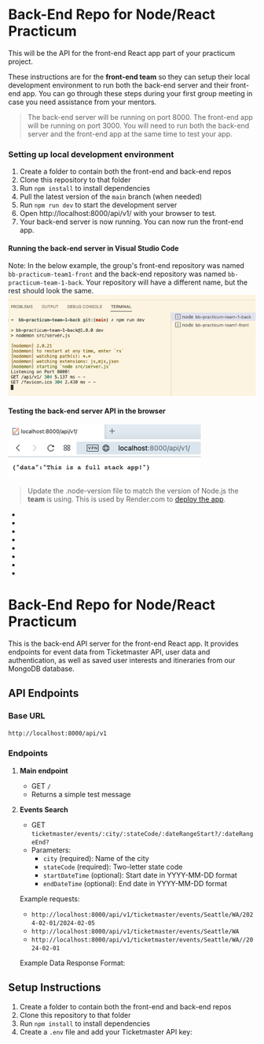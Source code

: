 # Back-End Repo for Node/React Practicum

This will be the API for the front-end React app part of your practicum project.

These instructions are for the **front-end team** so they can setup their local development environment to run
both the back-end server and their front-end app. You can go through these steps during your first group meeting
in case you need assistance from your mentors.

> The back-end server will be running on port 8000. The front-end app will be running on port 3000. You will need to run both the back-end server and the front-end app at the same time to test your app.

### Setting up local development environment

1. Create a folder to contain both the front-end and back-end repos
2. Clone this repository to that folder
3. Run `npm install` to install dependencies
4. Pull the latest version of the `main` branch (when needed)
5. Run `npm run dev` to start the development server
6. Open http://localhost:8000/api/v1/ with your browser to test.
7. Your back-end server is now running. You can now run the front-end app.

#### Running the back-end server in Visual Studio Code

Note: In the below example, the group's front-end repository was named `bb-practicum-team1-front` and the back-end repository was named `bb-practicum-team-1-back`. Your repository will have a different name, but the rest should look the same.
![vsc running](images/back-end-running-vsc.png)

#### Testing the back-end server API in the browser

![browser server](images/back-end-running-browser.png)

> Update the .node-version file to match the version of Node.js the **team** is using. This is used by Render.com to [deploy the app](https://render.com/docs/node-version).

-
-
-
-
-
-
-
-

# Back-End Repo for Node/React Practicum

This is the back-end API server for the front-end React app. It provides endpoints for event data from Ticketmaster API, user data and authentication, as well as saved user interests and itineraries from our MongoDB database.

## API Endpoints

### Base URL

`http://localhost:8000/api/v1`

### Endpoints

1. **Main endpoint**

   - GET `/`
   - Returns a simple test message

2. **Events Search**

   - GET `ticketmaster/events/:city/:stateCode/:dateRangeStart?/:dateRangeEnd?`
   - Parameters:
     - `city` (required): Name of the city
     - `stateCode` (required): Two-letter state code
     - `startDateTime` (optional): Start date in YYYY-MM-DD format
     - `endDateTime` (optional): End date in YYYY-MM-DD format

   Example requests:

   - `http://localhost:8000/api/v1/ticketmaster/events/Seattle/WA/2024-02-01/2024-02-05`
   - `http://localhost:8000/api/v1/ticketmaster/events/Seattle/WA`
   - `http://localhost:8000/api/v1/ticketmaster/events/Seattle/WA//2024-02-01`

   Example Data Response Format:


## Setup Instructions

1. Create a folder to contain both the front-end and back-end repos
2. Clone this repository to that folder
3. Run `npm install` to install dependencies
4. Create a `.env` file and add your Ticketmaster API key:
